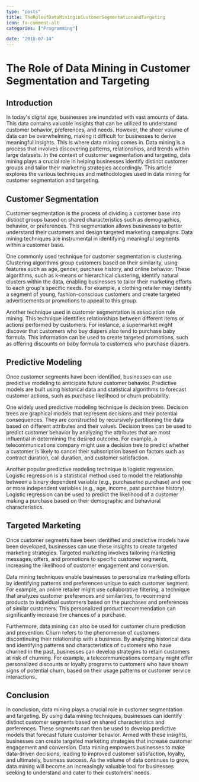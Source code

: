 ```yaml
---
type: "posts"
title: TheRoleofDataMininginCustomerSegmentationandTargeting
icon: fa-comment-alt
categories: ["Programming"]

date: "2018-07-14"
---
```




# The Role of Data Mining in Customer Segmentation and Targeting

## Introduction

In today's digital age, businesses are inundated with vast amounts of data. This data contains valuable insights that can be utilized to understand customer behavior, preferences, and needs. However, the sheer volume of data can be overwhelming, making it difficult for businesses to derive meaningful insights. This is where data mining comes in. Data mining is a process that involves discovering patterns, relationships, and trends within large datasets. In the context of customer segmentation and targeting, data mining plays a crucial role in helping businesses identify distinct customer groups and tailor their marketing strategies accordingly. This article explores the various techniques and methodologies used in data mining for customer segmentation and targeting.

## Customer Segmentation

Customer segmentation is the process of dividing a customer base into distinct groups based on shared characteristics such as demographics, behavior, or preferences. This segmentation allows businesses to better understand their customers and design targeted marketing campaigns. Data mining techniques are instrumental in identifying meaningful segments within a customer base.

One commonly used technique for customer segmentation is clustering. Clustering algorithms group customers based on their similarity, using features such as age, gender, purchase history, and online behavior. These algorithms, such as k-means or hierarchical clustering, identify natural clusters within the data, enabling businesses to tailor their marketing efforts to each group's specific needs. For example, a clothing retailer may identify a segment of young, fashion-conscious customers and create targeted advertisements or promotions to appeal to this group.

Another technique used in customer segmentation is association rule mining. This technique identifies relationships between different items or actions performed by customers. For instance, a supermarket might discover that customers who buy diapers also tend to purchase baby formula. This information can be used to create targeted promotions, such as offering discounts on baby formula to customers who purchase diapers.

## Predictive Modeling

Once customer segments have been identified, businesses can use predictive modeling to anticipate future customer behavior. Predictive models are built using historical data and statistical algorithms to forecast customer actions, such as purchase likelihood or churn probability.

One widely used predictive modeling technique is decision trees. Decision trees are graphical models that represent decisions and their potential consequences. They are constructed by recursively partitioning the data based on different attributes and their values. Decision trees can be used to predict customer behavior by analyzing the attributes that are most influential in determining the desired outcome. For example, a telecommunications company might use a decision tree to predict whether a customer is likely to cancel their subscription based on factors such as contract duration, call duration, and customer satisfaction.

Another popular predictive modeling technique is logistic regression. Logistic regression is a statistical method used to model the relationship between a binary dependent variable (e.g., purchase/no purchase) and one or more independent variables (e.g., age, income, past purchase history). Logistic regression can be used to predict the likelihood of a customer making a purchase based on their demographic and behavioral characteristics.

## Targeted Marketing

Once customer segments have been identified and predictive models have been developed, businesses can use these insights to create targeted marketing strategies. Targeted marketing involves tailoring marketing messages, offers, and promotions to specific customer segments, increasing the likelihood of customer engagement and conversion.

Data mining techniques enable businesses to personalize marketing efforts by identifying patterns and preferences unique to each customer segment. For example, an online retailer might use collaborative filtering, a technique that analyzes customer preferences and similarities, to recommend products to individual customers based on the purchases and preferences of similar customers. This personalized product recommendation can significantly increase the chances of a purchase.

Furthermore, data mining can also be used for customer churn prediction and prevention. Churn refers to the phenomenon of customers discontinuing their relationship with a business. By analyzing historical data and identifying patterns and characteristics of customers who have churned in the past, businesses can develop strategies to retain customers at risk of churning. For example, a telecommunications company might offer personalized discounts or loyalty programs to customers who have shown signs of potential churn, based on their usage patterns or customer service interactions.

## Conclusion

In conclusion, data mining plays a crucial role in customer segmentation and targeting. By using data mining techniques, businesses can identify distinct customer segments based on shared characteristics and preferences. These segments can then be used to develop predictive models that forecast future customer behavior. Armed with these insights, businesses can create targeted marketing strategies that increase customer engagement and conversion. Data mining empowers businesses to make data-driven decisions, leading to improved customer satisfaction, loyalty, and ultimately, business success. As the volume of data continues to grow, data mining will become an increasingly valuable tool for businesses seeking to understand and cater to their customers' needs.